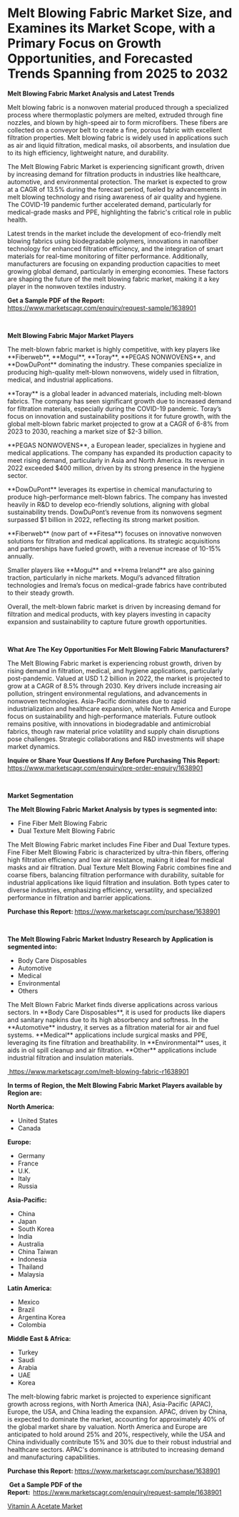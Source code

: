 <p><h1>Melt Blowing Fabric Market Size, and Examines its Market Scope, with a Primary Focus on Growth Opportunities, and Forecasted Trends Spanning from 2025 to 2032</h1></p><p><strong>Melt Blowing Fabric Market Analysis and Latest Trends</strong></p>
<p><p>Melt blowing fabric is a nonwoven material produced through a specialized process where thermoplastic polymers are melted, extruded through fine nozzles, and blown by high-speed air to form microfibers. These fibers are collected on a conveyor belt to create a fine, porous fabric with excellent filtration properties. Melt blowing fabric is widely used in applications such as air and liquid filtration, medical masks, oil absorbents, and insulation due to its high efficiency, lightweight nature, and durability.</p><p>The Melt Blowing Fabric Market is experiencing significant growth, driven by increasing demand for filtration products in industries like healthcare, automotive, and environmental protection. The market is expected to grow at a CAGR of 13.5% during the forecast period, fueled by advancements in melt blowing technology and rising awareness of air quality and hygiene. The COVID-19 pandemic further accelerated demand, particularly for medical-grade masks and PPE, highlighting the fabric's critical role in public health.</p><p>Latest trends in the market include the development of eco-friendly melt blowing fabrics using biodegradable polymers, innovations in nanofiber technology for enhanced filtration efficiency, and the integration of smart materials for real-time monitoring of filter performance. Additionally, manufacturers are focusing on expanding production capacities to meet growing global demand, particularly in emerging economies. These factors are shaping the future of the melt blowing fabric market, making it a key player in the nonwoven textiles industry.</p></p>
<p><strong>Get a Sample PDF of the Report:&nbsp;</strong> <a href="https://www.marketscagr.com/enquiry/request-sample/1638901?utm_campaign=1905&utm_medium=2&utm_source=Github&utm_content=ia&utm_term=25012025&utm_id=melt-blowing-fabric">https://www.marketscagr.com/enquiry/request-sample/1638901</a></p>
<p>&nbsp;</p>
<p><strong>Melt Blowing Fabric Major Market Players</strong></p>
<p><p>The melt-blown fabric market is highly competitive, with key players like **Fiberweb**, **Mogul**, **Toray**, **PEGAS NONWOVENS**, and **DowDuPont** dominating the industry. These companies specialize in producing high-quality melt-blown nonwovens, widely used in filtration, medical, and industrial applications.</p><p>**Toray** is a global leader in advanced materials, including melt-blown fabrics. The company has seen significant growth due to increased demand for filtration materials, especially during the COVID-19 pandemic. Toray’s focus on innovation and sustainability positions it for future growth, with the global melt-blown fabric market projected to grow at a CAGR of 6-8% from 2023 to 2030, reaching a market size of $2-3 billion.</p><p>**PEGAS NONWOVENS**, a European leader, specializes in hygiene and medical applications. The company has expanded its production capacity to meet rising demand, particularly in Asia and North America. Its revenue in 2022 exceeded $400 million, driven by its strong presence in the hygiene sector.</p><p>**DowDuPont** leverages its expertise in chemical manufacturing to produce high-performance melt-blown fabrics. The company has invested heavily in R&D to develop eco-friendly solutions, aligning with global sustainability trends. DowDuPont’s revenue from its nonwovens segment surpassed $1 billion in 2022, reflecting its strong market position.</p><p>**Fiberweb** (now part of **Fitesa**) focuses on innovative nonwoven solutions for filtration and medical applications. Its strategic acquisitions and partnerships have fueled growth, with a revenue increase of 10-15% annually.</p><p>Smaller players like **Mogul** and **Irema Ireland** are also gaining traction, particularly in niche markets. Mogul’s advanced filtration technologies and Irema’s focus on medical-grade fabrics have contributed to their steady growth.</p><p>Overall, the melt-blown fabric market is driven by increasing demand for filtration and medical products, with key players investing in capacity expansion and sustainability to capture future growth opportunities.</p></p>
<p>&nbsp;</p>
<p><strong>What Are The Key Opportunities For Melt Blowing Fabric Manufacturers?</strong></p>
<p><p>The Melt Blowing Fabric market is experiencing robust growth, driven by rising demand in filtration, medical, and hygiene applications, particularly post-pandemic. Valued at USD 1.2 billion in 2022, the market is projected to grow at a CAGR of 8.5% through 2030. Key drivers include increasing air pollution, stringent environmental regulations, and advancements in nonwoven technologies. Asia-Pacific dominates due to rapid industrialization and healthcare expansion, while North America and Europe focus on sustainability and high-performance materials. Future outlook remains positive, with innovations in biodegradable and antimicrobial fabrics, though raw material price volatility and supply chain disruptions pose challenges. Strategic collaborations and R&D investments will shape market dynamics.</p></p>
<p><strong>Inquire or Share Your Questions If Any Before Purchasing This Report:</strong> <a href="https://www.marketscagr.com/enquiry/pre-order-enquiry/1638901?utm_campaign=1905&utm_medium=2&utm_source=Github&utm_content=ia&utm_term=25012025&utm_id=melt-blowing-fabric">https://www.marketscagr.com/enquiry/pre-order-enquiry/1638901</a></p>
<p>&nbsp;</p>
<p><strong>Market Segmentation</strong></p>
<p><strong>The Melt Blowing Fabric Market Analysis by types is segmented into:</strong></p>
<p><ul><li>Fine Fiber Melt Blowing Fabric</li><li>Dual Texture Melt Blowing Fabric</li></ul></p>
<p><p>The Melt Blowing Fabric market includes Fine Fiber and Dual Texture types. Fine Fiber Melt Blowing Fabric is characterized by ultra-thin fibers, offering high filtration efficiency and low air resistance, making it ideal for medical masks and air filtration. Dual Texture Melt Blowing Fabric combines fine and coarse fibers, balancing filtration performance with durability, suitable for industrial applications like liquid filtration and insulation. Both types cater to diverse industries, emphasizing efficiency, versatility, and specialized performance in filtration and barrier applications.</p></p>
<p><strong>Purchase this Report:&nbsp;</strong><a href="https://www.marketscagr.com/purchase/1638901?utm_campaign=1905&utm_medium=2&utm_source=Github&utm_content=ia&utm_term=25012025&utm_id=melt-blowing-fabric">https://www.marketscagr.com/purchase/1638901</a></p>
<p>&nbsp;</p>
<p><strong>The Melt Blowing Fabric Market Industry Research by Application is segmented into:</strong></p>
<p><ul><li>Body Care Disposables</li><li>Automotive</li><li>Medical</li><li>Environmental</li><li>Others</li></ul></p>
<p><p>The Melt Blown Fabric Market finds diverse applications across various sectors. In **Body Care Disposables**, it is used for products like diapers and sanitary napkins due to its high absorbency and softness. In the **Automotive** industry, it serves as a filtration material for air and fuel systems. **Medical** applications include surgical masks and PPE, leveraging its fine filtration and breathability. In **Environmental** uses, it aids in oil spill cleanup and air filtration. **Other** applications include industrial filtration and insulation materials.</p></p>
<p><a href="https://www.marketscagr.com/melt-blowing-fabric-r1638901?utm_campaign=1905&utm_medium=2&utm_source=Github&utm_content=ia&utm_term=25012025&utm_id=melt-blowing-fabric">&nbsp;https://www.marketscagr.com/melt-blowing-fabric-r1638901</a></p>
<p><strong>In terms of Region, the Melt Blowing Fabric Market Players available by Region are:</strong></p>
<p>
    <p> <strong> North America: </strong>
        <ul>
            <li>United States</li>
            <li>Canada</li>
        </ul>
        </p> 
    <p> <strong> Europe: </strong>
        <ul>
            <li>Germany</li>
            <li>France</li>
            <li>U.K.</li>
            <li>Italy</li>
            <li>Russia</li>
        </ul>
        </p> 
    <p> <strong> Asia-Pacific: </strong>
        <ul>
            <li>China</li>
            <li>Japan</li>
            <li>South Korea</li>
            <li>India</li>
            <li>Australia</li>
            <li>China Taiwan</li>
            <li>Indonesia</li>
            <li>Thailand</li>
            <li>Malaysia</li>
        </ul>
        </p> 
    <p> <strong> Latin America: </strong>
        <ul>
            <li>Mexico</li>
            <li>Brazil</li>
            <li>Argentina Korea</li>
            <li>Colombia</li>
        </ul>
        </p> 
    <p> <strong> Middle East & Africa: </strong>
        <ul>
            <li>Turkey</li>
            <li>Saudi</li>
            <li>Arabia</li>
            <li>UAE</li>
            <li>Korea</li>
        </ul>
    </p>
    </p>
<p><p>The melt-blowing fabric market is projected to experience significant growth across regions, with North America (NA), Asia-Pacific (APAC), Europe, the USA, and China leading the expansion. APAC, driven by China, is expected to dominate the market, accounting for approximately 40% of the global market share by valuation. North America and Europe are anticipated to hold around 25% and 20%, respectively, while the USA and China individually contribute 15% and 30% due to their robust industrial and healthcare sectors. APAC's dominance is attributed to increasing demand and manufacturing capabilities.</p></p>
<p><strong>Purchase this Report: </strong><a href="https://www.marketscagr.com/purchase/1638901?utm_campaign=1905&utm_medium=2&utm_source=Github&utm_content=ia&utm_term=25012025&utm_id=melt-blowing-fabric">https://www.marketscagr.com/purchase/1638901</a></p>
<p>&nbsp;<strong>Get a Sample PDF of the Report:&nbsp;&nbsp;</strong><a href="https://www.marketscagr.com/enquiry/request-sample/1638901?utm_campaign=1905&utm_medium=2&utm_source=Github&utm_content=ia&utm_term=25012025&utm_id=melt-blowing-fabric">https://www.marketscagr.com/enquiry/request-sample/1638901</a></p>
<p><strong></strong></p>
<p><p><a href="https://github.com/mabutironaldo/Market-Research-Report-List-6/blob/main/vitamin-a-acetate-market.md?utm_campaign=1905&utm_medium=2&utm_source=Github&utm_content=ia&utm_term=25012025&utm_id=melt-blowing-fabric">Vitamin A Acetate Market</a></p></p>